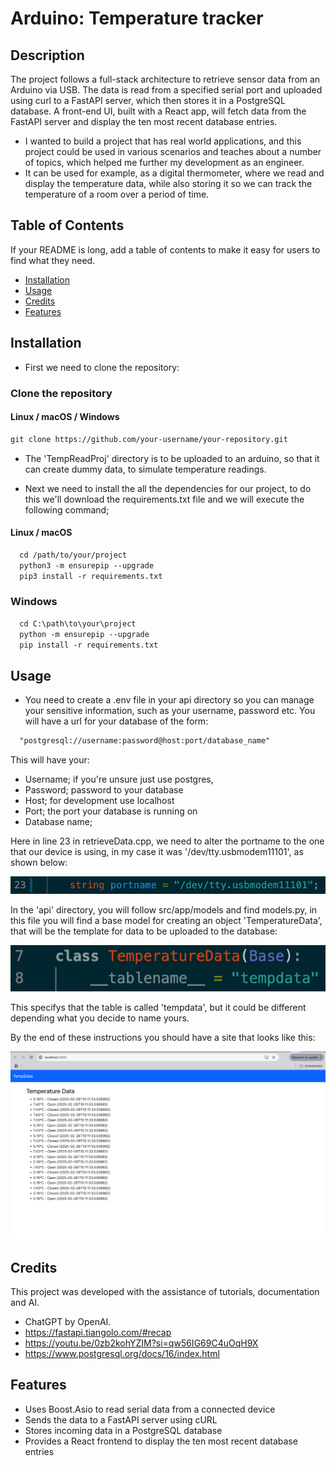 # Arduino: Temperature tracker

## Description

The project follows a full-stack architecture to retrieve sensor data from an Arduino via USB. The data is read from a 
specified serial port and uploaded using curl to a FastAPI server, which then stores it in a PostgreSQL database. 
A front-end UI, built with a React app, will fetch data from the FastAPI server and display the ten most recent database entries.

- I wanted to build a project that has real world applications, and this project could be used in various scenarios
and teaches about a number of topics, which helped me further my development as an engineer.
- It can be used for example, as a digital thermometer, where we read and display the temperature data, while also storing it
so we can track the temperature of a room over a period of time.


## Table of Contents

If your README is long, add a table of contents to make it easy for users to find what they need.

- [Installation](#installation)
- [Usage](#usage)
- [Credits](#credits)
- [Features](#features)

## Installation

- First we need to clone the repository:
### Clone the repository

#### Linux / macOS / Windows
```md
git clone https://github.com/your-username/your-repository.git
```
- The 'TempReadProj' directory is to be uploaded to an arduino, so that it can create dummy data, to simulate
temperature readings.

- Next we need to install the all the dependencies for our project, to do this we'll download the requirements.txt file
and we will execute the following command;
#### Linux / macOS
```md
  cd /path/to/your/project
  python3 -m ensurepip --upgrade
  pip3 install -r requirements.txt
```

### Windows
```md
  cd C:\path\to\your\project
  python -m ensurepip --upgrade
  pip install -r requirements.txt
```






## Usage
- You need to create a .env file in your api directory so you can manage your sensitive information,
  such as your username, password etc.
  You will have a url for your database of the form:
```md
  "postgresql://username:password@host:port/database_name"
```
  This will have your:
  - Username; if you're unsure just use postgres, 
  - Password; password to your database
  - Host; for development use localhost
  - Port; the port your database is running on
  - Database name;



Here in line 23 in retrieveData.cpp, we need to alter the portname to the one that our device is using,
in my case it was '/dev/tty.usbmodem11101', as shown below:

![alt text](assets/images/port_temperature.png)


In the 'api' directory, you will follow src/app/models and find models.py, in this file you will find 
a base model for creating an object 'TemperatureData', that will be the template for data 
to be uploaded to the database:


![alt text](assets/images/Database_model_temperature.png)


This specifys that the table is called 'tempdata', but it could be different depending what
you decide to name yours.



By the end of these instructions you should have a site that looks like this:

![alt text](assets/images/site_temperature.png)




## Credits

This project was developed with the assistance of tutorials, documentation and AI.
- ChatGPT by OpenAI.
- https://fastapi.tiangolo.com/#recap
- https://youtu.be/0zb2kohYZIM?si=qw56IG69C4uOqH9X
- https://www.postgresql.org/docs/16/index.html


## Features  

- Uses Boost.Asio to read serial data from a connected device  
- Sends the data to a FastAPI server using cURL  
- Stores incoming data in a PostgreSQL database  
- Provides a React frontend to display the ten most recent database entries  


